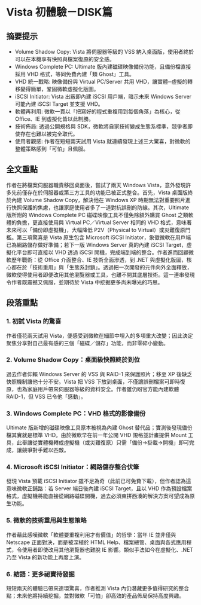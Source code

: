 # Vista 初體驗－DISK篇

## 摘要提示
- Volume Shadow Copy: Vista 將伺服器等級的 VSS 納入桌面版，使用者終於可以在本機享有快照與檔案復原的安全感。  
- Windows Complete PC: Ultimate 版內建磁碟映像備份功能，且備份檔直接採用 VHD 格式，等同免費內建「類 Ghost」工具。  
- VHD 統一戰略: 映像備份與 Virtual PC/Server 共用 VHD，讓實體─虛擬的轉移變得簡單，鞏固微軟虛擬化版圖。  
- iSCSI Initiator: Vista 出廠即內建 iSCSI 用戶端，暗示未來 Windows Server 可能內建 iSCSI Target 並支援 VHD。  
- 軟體再利用: 微軟一貫以「把寫好的程式重複用到每個角落」為核心，從 Office、IE 到虛擬化皆以此制勝。  
- 技術佈局: 透過公開規格與 SDK，微軟將自家技術變成生態系標準，競爭者即使存在也難以被完全取代。  
- 使用者觀感: 作者在短短兩天試用 Vista 就連續發現上述三大驚喜，對微軟的整體策略感到「可怕」且佩服。  

## 全文重點
作者在將檔案伺服器職責移回桌面後，嘗試了兩天 Windows Vista，意外發現許多先前僅存在於伺服器或第三方工具的功能已被正式整合。首先，Vista 桌面版終於內建 Volume Shadow Copy，解決他在 Windows XP 時期無法對重要照片進行快照保護的焦慮，也讓家庭使用者多了一道對抗誤刪的防線。其次，Ultimate 版所附的 Windows Complete PC 磁碟映像工具不僅免除額外購買 Ghost 之類軟體的負擔，更直接使用與 Virtual PC／Virtual Server 相同的 VHD 格式，意味著未來可以「備份即虛擬機」，大幅降低 P2V（Physical to Virtual）或災難復原門檻。第三項驚喜是 Vista 原生包含 Microsoft iSCSI Initiator，象徵微軟在用戶端已為網路儲存做好準備；若下一版 Windows Server 真的內建 iSCSI Target，虛擬化平台即可直接以 VHD 透過 iSCSI 開機，完成端到端的整合。作者進而回顧微軟歷年戰術：從 Office 介面整合、IE 技術全面滲透，到 .NET 與虛擬化版圖，核心都在於「技術重用」與「生態系封鎖」。透過把一次開發的元件向外全面釋放，微軟使得使用者即便改用其他瀏覽器或工具，也離不開其底層技術。這一連串發現令作者既震撼又佩服，並期待於 Vista 中挖掘更多尚未曝光的巧思。

## 段落重點
### 1. 初試 Vista 的驚喜
作者僅花兩天試用 Vista，便感受到微軟在細節中埋入的多項重大改變；因此決定聚焦分享對自己最有感的三個「磁碟／儲存」功能，而非零碎小變動。

### 2. Volume Shadow Copy：桌面級快照終於到位
過去作者仰賴 Windows Server 的 VSS 與 RAID-1 來保護照片；移至 XP 後缺乏快照機制讓他十分不安。Vista 把 VSS 下放到桌面，不僅讓誤刪檔案可即時復原，也為家庭用戶帶來伺服器等級的資料安全。作者雖仍盼官方能內建軟體 RAID-1，但 VSS 已令他「感動」。

### 3. Windows Complete PC：VHD 格式的影像備份
Ultimate 版新增的磁碟映像工具原本被視為內建 Ghost 替代品；實測後發現備份檔其實就是標準 VHD。由於微軟早在前一年公開 VHD 規格並計畫提供 Mount 工具，此舉讓從實體機轉成虛擬機（或災難復原）只需「備份→掛載→開機」即可完成，讓競爭對手難以匹敵。

### 4. Microsoft iSCSI Initiator：網路儲存整合伏筆
發現 Vista 預載 iSCSI Initiator 雖不足為奇（此前已可免費下載），但作者認為這意味微軟正鋪路：若 Server 端日後內建 iSCSI Target，且以 VHD 作為預設檔案格式，虛擬機將能直接從網路磁碟開機，過去必須東拼西湊的解決方案可望成為原生功能。

### 5. 微軟的技術重用與生態策略
作者藉此感嘆微軟「軟體要重複利用才有價值」的哲學：當年 IE 並非僅與 Netscape 正面對決，而是被深植於 HTML Help、檔案總管、桌面與各式應用程式，令使用者即使改用其他瀏覽器也難脫 IE 影響。類似手法如今在虛擬化、.NET 乃至 Vista 的新功能上再度上演。

### 6. 結語：更多祕寶待發掘
短短兩天的體驗已帶來連環驚喜，作者推測 Vista 內仍潛藏更多值得研究的整合點；未來他將持續挖掘，並對微軟「可怕」卻高效的產品佈局保持高度興趣。